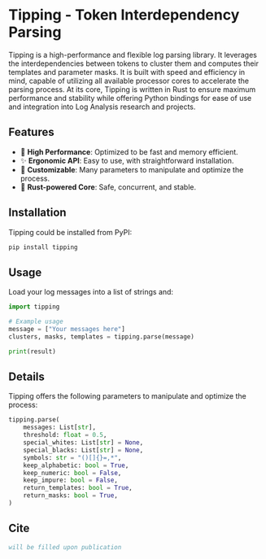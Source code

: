 # Tipping - Token Interdependency Parsing

Tipping is a high-performance and flexible log parsing library. It leverages the interdependencies between tokens to cluster them and computes their templates and parameter masks. It is built with speed and efficiency in mind, capable of utilizing all available processor cores to accelerate the parsing process. At its core, Tipping is written in Rust to ensure maximum performance and stability while offering Python bindings for ease of use and integration into Log Analysis research and projects.

## Features

* 🚀 **High Performance**: Optimized to be fast and memory efficient.
* ✨ **Ergonomic API**: Easy to use, with straightforward installation.
* 🔧 **Customizable**: Many parameters to manipulate and optimize the process.
* 🦀 **Rust-powered Core**: Safe, concurrent, and stable.

## Installation
Tipping could be installed from PyPI:
```bash
pip install tipping
```
## Usage
Load your log messages into a list of strings and:
```python
import tipping

# Example usage
message = ["Your messages here"]
clusters, masks, templates = tipping.parse(message)

print(result)
```

## Details
Tipping offers the following parameters to manipulate and optimize the process:
```python
tipping.parse(
    messages: List[str],
    threshold: float = 0.5,
    special_whites: List[str] = None,
    special_blacks: List[str] = None,
    symbols: str = "()[]{}=,*",
    keep_alphabetic: bool = True,
    keep_numeric: bool = False,
    keep_impure: bool = False,
    return_templates: bool = True,
    return_masks: bool = True,
)
```

## Cite
```bibtex
will be filled upon publication
```